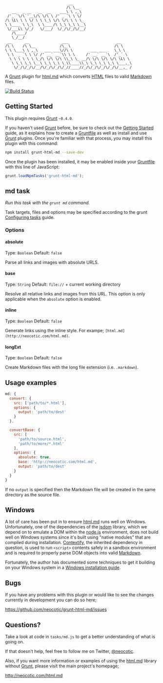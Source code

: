                                 __
                                /\ \__
       __   _ __   __  __    ___\ \ ,_\
     /'_ `\/\`'__\/\ \/\ \ /' _ `\ \ \/
    /\ \L\ \ \ \/ \ \ \_\ \/\ \/\ \ \ \_
    \ \____ \ \_\  \ \____/\ \_\ \_\ \__\
     \/___L\ \/_/   \/___/  \/_/\/_/\/__/
       /\____/
       \_/__/
     __      __               ___                      __
    /\ \    /\ \__           /\_ \                    /\ \
    \ \ \___\ \ ,_\   ___ ___\//\ \        ___ ___    \_\ \
     \ \  _ `\ \ \/ /' __` __`\\ \ \     /' __` __`\  /'_` \
      \ \ \ \ \ \ \_/\ \/\ \/\ \\_\ \_ __/\ \/\ \/\ \/\ \L\ \
       \ \_\ \_\ \__\ \_\ \_\ \_\\____\\_\ \_\ \_\ \_\ \___,_\
        \/_/\/_/\/__/\/_/\/_/\/_//____//_/\/_/\/_/\/_/\/__,_ /

A [Grunt][] plugin for [html.md][] which converts [HTML][] files to valid [Markdown][] files.

[![Build Status](https://secure.travis-ci.org/neocotic/grunt-html-md.png)](http://travis-ci.org/neocotic/grunt-html-md)

## Getting Started

This plugin requires [Grunt][] `~0.4.0`.

If you haven't used [Grunt][] before, be sure to check out the [Getting Started][] guide, as it
explains how to create a [Gruntfile][] as well as install and use [Grunt][] plugins. Once you're
familiar with that process, you may install this plugin with this command:

``` bash
npm install grunt-html-md --save-dev
```

Once the plugin has been installed, it may be enabled inside your [Gruntfile][] with this line of
JavaScript:

``` javascript
grunt.loadNpmTasks('grunt-html-md');
```

## md task

*Run this task with the `grunt md` command.*

Task targets, files and options may be specified according to the grunt
[Configuring tasks](http://gruntjs.com/configuring-tasks) guide.

### Options

#### absolute

Type: `Boolean` Default: `false`

Parse all links and images with absolute URLS.

#### base

Type: `String` Default: `file://` + current working directory

Resolve all relative links and images from this URL. This option is only applicable when the
`absolute` option is enabled.

#### inline

Type: `Boolean` Default: `false`

Generate links using the inline style. For exampe; `[html.md](http://neocotic.com/html.md)`.

#### longExt

Type: `Boolean` Default: `false`

Create Markdown files with the long file extension (i.e. `.markdown`).

## Usage examples

``` javascript
md: {
  convert: {
    src: ['path/to/*.html'],
    options: {
      output: 'path/to/dest'
    }
  },

  convertBase: {
    src: [
      'path/to/source.html',
      'path/to/more/*.html'
    ],
    options: {
      absolute: true,
      base: 'http://neocotic.com/html.md',
      output: 'path/to/dest'
    }
  }
}
```

If no `output` is specified then the Markdown file will be created in the same directory as the
source file.

## Windows

A lot of care has been put in to ensure [html.md][] runs well on Windows. Unfortunately, one of the
dependencies of the [jsdom][] library, which we depend on to emulate a DOM within the [node.js][]
environment, does not build well on Windows systems since it's built using "native modules" that
are compiled during installation. [Contextify][], the inherited dependency in question, is used to
run `<script>` contents safely in a sandbox environment and is required to properly parse DOM
objects into valid [Markdown][].

Fortunately, the author has documented some techniques to get it building on your Windows system in
a [Windows installation guide][].

## Bugs

If you have any problems with this plugin or would like to see the changes currently in development
you can do so here;

https://github.com/neocotic/grunt-html-md/issues

## Questions?

Take a look at code in `tasks/md.js` to get a better understanding of what is going on.

If that doesn't help, feel free to follow me on Twitter, [@neocotic][].

Also, if you want more information or examples of using the [html.md][] library without [Grunt][],
please visit the main project's homepage;

http://neocotic.com/html.md

[@neocotic]: https://twitter.com/neocotic
[contextify]: https://github.com/brianmcd/contextify
[getting started]: http://gruntjs.com/getting-started
[grunt]: http://gruntjs.com
[gruntfile]: http://gruntjs.com/sample-gruntfile
[html]: http://en.wikipedia.org/wiki/HTML
[html.md]: http://neocotic.com/html.md
[jsdom]: https://github.com/tmpvar/jsdom
[markdown]: http://en.wikipedia.org/wiki/Markdown
[node.js]: http://nodejs.org
[windows installation guide]: https://github.com/brianmcd/contextify/wiki/Windows-Installation-Guide
